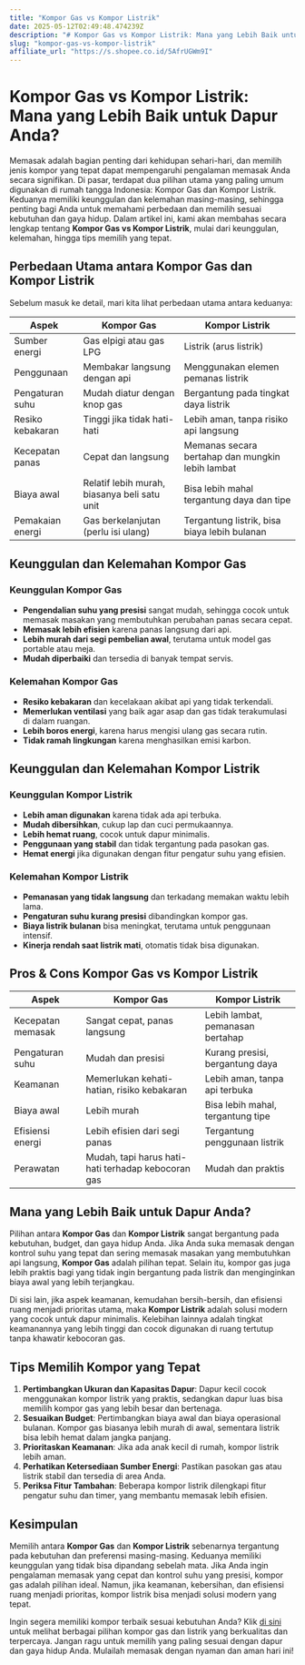 ```yaml
---
title: "Kompor Gas vs Kompor Listrik"
date: 2025-05-12T02:49:48.474239Z
description: "# Kompor Gas vs Kompor Listrik: Mana yang Lebih Baik untuk Dapur Anda?..."
slug: "kompor-gas-vs-kompor-listrik"
affiliate_url: "https://s.shopee.co.id/5AfrUGWm9I"
---
```

# Kompor Gas vs Kompor Listrik: Mana yang Lebih Baik untuk Dapur Anda?

Memasak adalah bagian penting dari kehidupan sehari-hari, dan memilih jenis kompor yang tepat dapat mempengaruhi pengalaman memasak Anda secara signifikan. Di pasar, terdapat dua pilihan utama yang paling umum digunakan di rumah tangga Indonesia: Kompor Gas dan Kompor Listrik. Keduanya memiliki keunggulan dan kelemahan masing-masing, sehingga penting bagi Anda untuk memahami perbedaan dan memilih sesuai kebutuhan dan gaya hidup. Dalam artikel ini, kami akan membahas secara lengkap tentang **Kompor Gas vs Kompor Listrik**, mulai dari keunggulan, kelemahan, hingga tips memilih yang tepat.

## Perbedaan Utama antara Kompor Gas dan Kompor Listrik

Sebelum masuk ke detail, mari kita lihat perbedaan utama antara keduanya:

| Aspek                | Kompor Gas                                    | Kompor Listrik                                   |
|----------------------|------------------------------------------------|--------------------------------------------------|
| Sumber energi        | Gas elpigi atau gas LPG                        | Listrik (arus listrik)                            |
| Penggunaan           | Membakar langsung dengan api                   | Menggunakan elemen pemanas listrik               |
| Pengaturan suhu      | Mudah diatur dengan knop gas                   | Bergantung pada tingkat daya listrik             |
| Resiko kebakaran    | Tinggi jika tidak hati-hati                    | Lebih aman, tanpa risiko api langsung           |
| Kecepatan panas      | Cepat dan langsung                             | Memanas secara bertahap dan mungkin lebih lambat |
| Biaya awal           | Relatif lebih murah, biasanya beli satu unit  | Bisa lebih mahal tergantung daya dan tipe       |
| Pemakaian energi     | Gas berkelanjutan (perlu isi ulang)           | Tergantung listrik, bisa biaya lebih bulanan  |

## Keunggulan dan Kelemahan Kompor Gas

### Keunggulan Kompor Gas
- **Pengendalian suhu yang presisi** sangat mudah, sehingga cocok untuk memasak masakan yang membutuhkan perubahan panas secara cepat.
- **Memasak lebih efisien** karena panas langsung dari api.
- **Lebih murah dari segi pembelian awal**, terutama untuk model gas portable atau meja.
- **Mudah diperbaiki** dan tersedia di banyak tempat servis.

### Kelemahan Kompor Gas
- **Resiko kebakaran** dan kecelakaan akibat api yang tidak terkendali.
- **Memerlukan ventilasi** yang baik agar asap dan gas tidak terakumulasi di dalam ruangan.
- **Lebih boros energi**, karena harus mengisi ulang gas secara rutin.
- **Tidak ramah lingkungan** karena menghasilkan emisi karbon.

## Keunggulan dan Kelemahan Kompor Listrik

### Keunggulan Kompor Listrik
- **Lebih aman digunakan** karena tidak ada api terbuka.
- **Mudah dibersihkan**, cukup lap dan cuci permukaannya.
- **Lebih hemat ruang**, cocok untuk dapur minimalis.
- **Penggunaan yang stabil** dan tidak tergantung pada pasokan gas.
- **Hemat energi** jika digunakan dengan fitur pengatur suhu yang efisien.

### Kelemahan Kompor Listrik
- **Pemanasan yang tidak langsung** dan terkadang memakan waktu lebih lama.
- **Pengaturan suhu kurang presisi** dibandingkan kompor gas.
- **Biaya listrik bulanan** bisa meningkat, terutama untuk penggunaan intensif.
- **Kinerja rendah saat listrik mati**, otomatis tidak bisa digunakan.

## Pros & Cons Kompor Gas vs Kompor Listrik

| Aspek                | Kompor Gas                        | Kompor Listrik                     |
|----------------------|----------------------------------|-----------------------------------|
| Kecepatan memasak   | Sangat cepat, panas langsung     | Lebih lambat, pemanasan bertahap|
| Pengaturan suhu     | Mudah dan presisi                | Kurang presisi, bergantung daya  |
| Keamanan            | Memerlukan kehati-hatian, risiko kebakaran | Lebih aman, tanpa api terbuka  |
| Biaya awal         | Lebih murah                     | Bisa lebih mahal, tergantung tipe |
| Efisiensi energi   | Lebih efisien dari segi panas    | Tergantung penggunaan listrik   |
| Perawatan          | Mudah, tapi harus hati-hati terhadap kebocoran gas | Mudah dan praktis                |

## Mana yang Lebih Baik untuk Dapur Anda?

Pilihan antara **Kompor Gas** dan **Kompor Listrik** sangat bergantung pada kebutuhan, budget, dan gaya hidup Anda. Jika Anda suka memasak dengan kontrol suhu yang tepat dan sering memasak masakan yang membutuhkan api langsung, **Kompor Gas** adalah pilihan tepat. Selain itu, kompor gas juga lebih praktis bagi yang tidak ingin bergantung pada listrik dan menginginkan biaya awal yang lebih terjangkau.

Di sisi lain, jika aspek keamanan, kemudahan bersih-bersih, dan efisiensi ruang menjadi prioritas utama, maka **Kompor Listrik** adalah solusi modern yang cocok untuk dapur minimalis. Kelebihan lainnya adalah tingkat keamanannya yang lebih tinggi dan cocok digunakan di ruang tertutup tanpa khawatir kebocoran gas.

## Tips Memilih Kompor yang Tepat

1. **Pertimbangkan Ukuran dan Kapasitas Dapur**: Dapur kecil cocok menggunakan kompor listrik yang praktis, sedangkan dapur luas bisa memilih kompor gas yang lebih besar dan bertenaga.
2. **Sesuaikan Budget**: Pertimbangkan biaya awal dan biaya operasional bulanan. Kompor gas biasanya lebih murah di awal, sementara listrik bisa lebih hemat dalam jangka panjang.
3. **Prioritaskan Keamanan**: Jika ada anak kecil di rumah, kompor listrik lebih aman.
4. **Perhatikan Ketersediaan Sumber Energi**: Pastikan pasokan gas atau listrik stabil dan tersedia di area Anda.
5. **Periksa Fitur Tambahan**: Beberapa kompor listrik dilengkapi fitur pengatur suhu dan timer, yang membantu memasak lebih efisien.

## Kesimpulan

Memilih antara **Kompor Gas** dan **Kompor Listrik** sebenarnya tergantung pada kebutuhan dan preferensi masing-masing. Keduanya memiliki keunggulan yang tidak bisa dipandang sebelah mata. Jika Anda ingin pengalaman memasak yang cepat dan kontrol suhu yang presisi, kompor gas adalah pilihan ideal. Namun, jika keamanan, kebersihan, dan efisiensi ruang menjadi prioritas, kompor listrik bisa menjadi solusi modern yang tepat.

Ingin segera memiliki kompor terbaik sesuai kebutuhan Anda? Klik [di sini](https://s.shopee.co.id/5AfrUGWm9I) untuk melihat berbagai pilihan kompor gas dan listrik yang berkualitas dan terpercaya. Jangan ragu untuk memilih yang paling sesuai dengan dapur dan gaya hidup Anda. Mulailah memasak dengan nyaman dan aman hari ini!